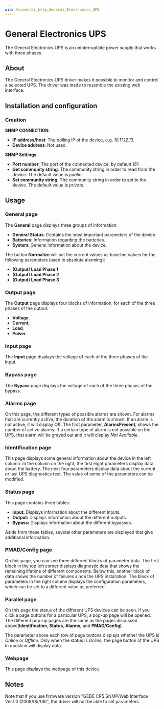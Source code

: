 ```yaml
---
uid: Connector_help_General_Electronics_UPS
---
```


# General Electronics UPS

The General Electronics UPS is an uninterruptible power supply that works with three phases.

## About

The General Electronics UPS driver makes it possible to monitor and control a selected UPS. The driver was made to resemble the existing web interface.

## Installation and configuration

### Creation

**SNMP CONNECTION**:

- **IP address/host**: The polling IP of the device, e.g. *10.11.12.13.*
- **Device address**: Not used.

**SNMP Settings**:

- **Port number**: The port of the connected device, by default *161.*
- **Get community string**: The community string in order to read from the device. The default value is *public*.
- **Set community string**: The community string in order to set to the device. The default value is *private.*

## Usage

### General page

The **General** page displays three groups of information:

- **General** **Status**: Contains the most important parameters of the device.
- **Batteries**: Information regarding the batteries.
- **System**: General information about the device.

The button **Normalize** will set the current values as baseline values for the following parameters (used in absolute alarming):

- **(Output) Load Phase 1**
- **(Output) Load Phase 2**
- **(Output) Load Phase 3**

### Output page

The **Output** page displays four blocks of information, for each of the three phases of the output:

- **Voltage**,
- **Current**,
- **Load**,
- **Power**.

### Input page

The **Input** page displays the voltage of each of the three phases of the input.

### Bypass page

The **Bypass** page displays the voltage of each of the three phases of the bypass.

### Alarms page

On this page, the different types of possible alarms are shown. For alarms that are currently active, the duration of the alarm is shown. If an alarm is not active, it will display *OK*. The first parameter, **AlarmsPresent,** shows the number of active alarms. If a certain type of alarm is not possible on the UPS, that alarm will be grayed out and it will display *Not* *Available*.

### Identification page

This page displays some general information about the device in the left column. In the column on the right, the first eight parameters display data about the battery. The next four parameters display data about the current or last UPS diagnostics test. The value of some of the parameters can be modified.

### Status page

This page contains three tables:

- **Input:** Displays information about the different inputs.
- **Output:** Displays information about the different outputs.
- **Bypass:** Displays information about the different bypasses.

Aside from these tables, several other parameters are displayed that give additional information.

### PMAD/Config page

On this page, you can see three different blocks of parameter data. The first block in the top left corner displays diagnostic data that shows the remaining lifetime of different components. Below this, another block of data shows the number of failures since the UPS installation. The block of parameters in the right column displays the configuration parameters, which can be set to a different value as preferred.

### Parallel page

On this page the status of the different UPS devices can be seen. If you click a page buttons for a particular UPS, a pop-up page will be opened. The different pop-up pages are the same as the pages discussed above(**Identification**, **Status**, **Alarms**, and **PMAD/Config**).

The parameter above each row of page buttons displays whether the UPS is *Online* or *Offline*. Only when the status is *Online,* the page button of the UPS in question will display data.

### Webpage

This page displays the webpage of this device.

## Notes

Note that if you use firmware version "GEDE CP5 SNMP/Web Interface Ver.1.0 (2008/05/09)", the driver will not be able to set parameters.
